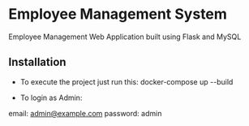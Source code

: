 # Employee Management System
Employee Management Web Application built using Flask and MySQL 


## Installation
- To execute the project just run this:
docker-compose up --build

- To login as Admin:

email: admin@example.com
password: admin 


 